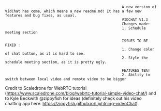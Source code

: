 
                                                          A new version of VidChat has come, which means a new readme.md! It has a few new features and bug fixes, as usual.
                                                          VIDCHAT V1.3
                                                          Changes made:
                                                          1. Schedule meeting section
                                                           
                                                          ISSUES TO BE FIXED :
                                                          1. Change color of chat button, as it is hard to see.
                                                          2. Style the schedule meeting section, as it is pretty ugly.
                                                          
                                                          FEATURES TBA! 
                                                          2. Ability to switch between local video and remote video to be bigger
                                                          
   Credit to Scaledrone for WebRTC tutorial (https://www.scaledrone.com/blog/webrtc-tutorial-simple-video-chat/) and to Kyle Beckwith @zippyfish for ideas (definitely check out his video chatting app here: https://zippyfish.github.io/Lightning-videoChat)
                                                          
